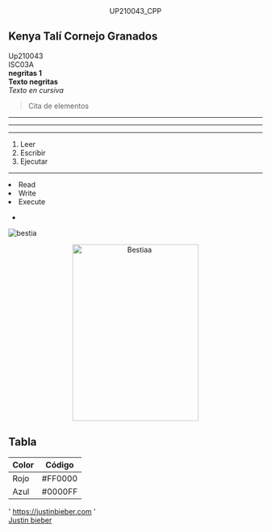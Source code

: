 <center>UP210043_CPP </center>

## Kenya Talí Cornejo Granados
Up210043   
ISC03A  
  **negritas 1**  
__Texto negritas__  
*Texto en cursiva*
>Cita de elementos
---  
___
***

1. Leer
2. Escribir
3. Ejecutar  
---
<e1>
<li>Read</li>
<li>Write</li> 
<li>Execute</li>  


* 

</e1>

![bestia](Personal/bestia.jpg)  

<div align=center>
<img alt="Bestiaa" src='Personal/bestia.jpg' width=250 height=350> 

</div align=center> 

## Tabla  

| Color | Código |  
| ----- | ------- |  
| Rojo | #FF0000 |  
| Azul | #0000FF |  

 
' https://justinbieber.com '  
[Justin bieber](https://justinbieber.com)

<a href >